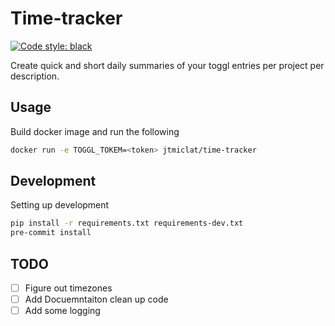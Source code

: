 # Time-tracker

<a href="https://github.com/psf/black"><img alt="Code style: black" src="https://img.shields.io/badge/code%20style-black-000000.svg"></a>

Create quick and short daily summaries of your toggl entries per project per description.

## Usage
Build docker image and run the following

```bash
docker run -e TOGGL_TOKEM=<token> jtmiclat/time-tracker
```

## Development
Setting up development

```bash
pip install -r requirements.txt requirements-dev.txt
pre-commit install
```

## TODO

- [ ] Figure out timezones
- [ ] Add Docuemntaiton clean up code
- [ ] Add some logging
